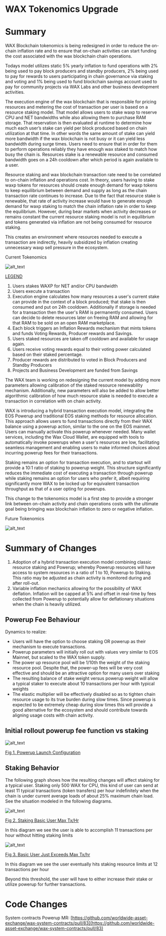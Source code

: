 # WAX Tokenomics Upgrade


# Summary

WAX Blockchain tokenomics is being redesigned in order to reduce the on-chain inflation rate and to ensure that on-chain activities can start funding the cost associated with the wax blockchain chain operations.

Todays model utilizes static 5% yearly inflation to fund operations with 2% being used to pay block producers and standby producers, 2% being used to pay for rewards to users participating in chain governance via staking and voting and 1% being used to fund blockchain savings account used to pay for community projects via WAX Labs and other business development activities.

The execution engine of the wax blockchain that is responsible for pricing resources and metering the cost of transaction per user is based on a resource staking model. That model allows users to stake waxp to reserve CPU and NET bandwidths while also allowing them to purchase RAM storage. That reservation is then evaluated at runtime to determine how much each user’s stake can yield per block produced based on chain utilization at that time. In other words the same amount of stake can yield more bandwidth if the wax blockchain is not busy or it can yield less bandwidth during surge times. Users need to ensure that in order for them to perform operations reliably they have enough wax staked to match how busy the chain is. Resources stake is a renewable resource and consumed bandwidth goes on a 24h cooldown after which period is again available to a user.

Resource staking and wax blockchain transaction rate need to be correlated to on-chain inflation and operations cost. In theory, users having to stake waxp tokens for resources should create enough demand for waxp tokens to keep equilibrium between demand and supply as long as the chain transaction rate continues to increase. Due to the fact that resource stake is renewable, that rate of activity increase would have to generate enough demand for waxp staking to match the chain inflation rate in order to keep the equilibrium. However, during bear markets when activity decreases or remains constant the current resource staking model is not in equilibrium and tokens generated via inflation are not being consumed for resource staking.

This creates an environment where resources needed to execute a transaction are indirectly, heavily subsidized by inflation creating unnecessary waxp sell pressure in the ecosystem.



Current Tokenomics



![alt_text](images/current-tokenomics.png "Current Tokenomics")


<span style="text-decoration:underline;">LEGEND</span>



1. Users stakes WAXP for NET and/or CPU bandwidth
2. Users execute a transaction
3. Execution engine calculates how many resources a user's current stake can provide in the context of a block produced; that stake is then consumed and put on 24h cooldown. Additionally if storage is needed for a transaction then the user's RAM is permanently consumed. Users can decide to delete resources later on freeing RAM and allowing for that RAM to be sold on an open RAM marketplace.
4. Each block triggers an Inflation Rewards mechanism that mints tokens and funds Voting Rewards, Producer rewards and Savings.
5. Users staked resources are taken off cooldown and available for usage again.
6. Users receive voting rewards equal to their voting power calculated based on their staked percentage.
7. Producer rewards are distributed to voted in Block Producers and Standby Producers
8. Projects and Business Development are funded from Savings

The WAX team is working on redesigning the current model by adding more parameters allowing calibration of the staked resource renewability mechanism. Additionally, new parameters will also be added to allow better algorithmic calibration of how much resource stake is needed to execute a transaction in correlation with on chain activity.

WAX is introducing a hybrid transaction execution model, integrating the EOS Powerup and traditional EOS staking methods for resource allocation. This approach allows users to fund transactions directly from their WAX balance using a powerup action, similar to the one on the EOS mainnet. Users can manually activate this powerup whenever needed. Many wallet services, including the Wax Cloud Wallet, are equipped with tools to automatically invoke powerups when a user's resources are low, facilitating seamless management and enabling users to make informed choices about incurring powerup fees for their transactions.

Staking remains an option for transaction execution, and to startout will provide a 10:1 ratio of staking to powerup weight. This structure significantly reduces the immediate cost of executing a transaction through powerup while staking remains an option for users who prefer it, albeit requiring significantly more WAX to be locked up for equivalent transaction throughput as that of a user opting for powerups.

This change to the tokenomics model is a first step to provide a stronger link between on-chain activity and chain operations costs with the ultimate goal being bringing wax blockchain inflation to zero or negative inflation.



Future Tokenomics



![alt_text](images/new-tokenomics.png "New Tokenomics")



# Summary of Changes



1. Adoption of a hybrid transaction execution model combining classic resource staking and Powerup; whereby Powerup resources will have access to system resources in a ratio of 1 to 10, Powerup to Staking. This ratio may be adjusted as chain activity is monitored during and after roll-out.
2. Variable inflation mechanics allowing for the possibility of WAX deflation. Inflation will be capped at 5% and offset in real-time by fees collected from Powerup to potentially allow for deflationary situations when the chain is heavily utilized.


## Powerup Fee Behaviour

Dynamics to realize:



* Users will have the option to choose staking OR powerup as their mechanism to execute transactions.
* Powerup parameters will initially roll out with values very similar to EOS Mainnet, but scaled to the WAX token supply.
* The power up resource pool will be 1/10th the weight of the staking resource pool. Despite that, the power-up fees will be very cost effective and should be an attractive option for many users over staking
* The resulting balance of stake weight versus powerup weight will allow a typical staker to execute about 10 transactions per hour with typical weights
* The elastic multiplier will be effectively disabled so as to tighten chain resource usage to its true burden during slow times. Since powerup is expected to be extremely cheap during slow times this will provide a good alternative for the ecosystem and should contribute towards aligning usage costs with chain activity.


## Initial rollout powerup fee function vs staking



![alt_text](images/powerup-initial.png "Powerup Initial Config")


[Fig 1. Powerup Launch Configuration](https://rawcdn.githack.com/worldwide-asset-exchange/wax-system-contracts/1f379e1fba1db625a4fb850e58c33deee4699618/tokenomics/powerup.html?&minPrice=8750&maxPrice=262500&powerupWeight=1&stakeWeight=10&stakePoolValue=386500018&waxUSDSpotPrice=0.067&resourcePctReservation=0.1)


## Staking Behavior

The following graph shows how the resulting changes will affect staking for a typical user. Staking only 500 WAX for CPU, this kind of user can send at least 11 typical transactions (token transfers) per hour indefinitely when the chain is under current average loads of about 25% maximum chain load. See the situation modeled in the following diagrams.



![alt_text](images/basic-user-threshold.png "Basic User at Tx/Hr Threshold")


[Fig 2. Staking Basic User Max Tx/Hr](https://rawcdn.githack.com/worldwide-asset-exchange/wax-system-contracts/1f379e1fba1db625a4fb850e58c33deee4699618/tokenomics/stake.html?&inputMaxBlockCPU=200000&inputEMABlockCPU=20544&inputTargetBlockCPUPct=10&inputTotalStakedAllUsers=450000000&inputTxPerUserPerHour=11&inputStartingWAXBalance=553&inputTxCPUConsumption=150&inputHours=120)

In this diagram we see the user is able to accomplish 11 transactions per hour without hitting staking limits



![alt_text](images/basic-user-exceeded.png "Basic User Exceeded Continuous Tx/Hr Threshold")


[Fig 3. Basic User Just Exceeds Max Tx/hr](https://rawcdn.githack.com/worldwide-asset-exchange/wax-system-contracts/1f379e1fba1db625a4fb850e58c33deee4699618/tokenomics/stake.html?&inputMaxBlockCPU=200000&inputEMABlockCPU=20544&inputTargetBlockCPUPct=10&inputTotalStakedAllUsers=450000000&inputTxPerUserPerHour=12&inputStartingWAXBalance=553&inputTxCPUConsumption=150&inputHours=120)

In this diagram we see the user eventually hits staking resource limits at 12 transactions per hour

Beyond this threshold, the user will have to either increase their stake or utilize powerup for further transactions.


# Code Changes

System contracts Powerup MR: [https://github.com/worldwide-asset-exchange/wax-system-contracts/pull/83](https://github.com/worldwide-asset-exchange/wax-system-contracts/pull/83)
